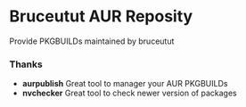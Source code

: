 # Bruceutut AUR Reposity

  Provide PKGBUILDs maintained by bruceutut

### Thanks

- **aurpublish** Great tool to manager your AUR PKGBUILDs
- **nvchecker** Great tool to check newer version of packages
